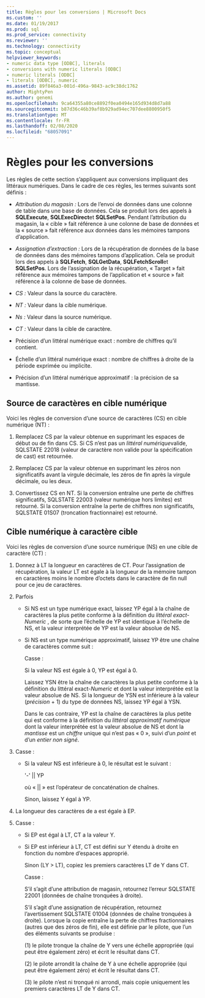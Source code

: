 ```yaml
---
title: Règles pour les conversions | Microsoft Docs
ms.custom: ''
ms.date: 01/19/2017
ms.prod: sql
ms.prod_service: connectivity
ms.reviewer: ''
ms.technology: connectivity
ms.topic: conceptual
helpviewer_keywords:
- numeric data type [ODBC], literals
- conversions with numeric literals [ODBC]
- numeric literals [ODBC]
- literals [ODBC], numeric
ms.assetid: 89f846a3-001d-496a-9843-ac9c38dc1762
author: MightyPen
ms.author: genemi
ms.openlocfilehash: 9ca64355a80ce8892f0ea0494e165d934d8d7a88
ms.sourcegitcommit: b87d36c46b39af8b929ad94ec707dee8800950f5
ms.translationtype: MT
ms.contentlocale: fr-FR
ms.lasthandoff: 02/08/2020
ms.locfileid: "68057091"
---
```

# <a name="rules-for-conversions"></a>Règles pour les conversions
Les règles de cette section s’appliquent aux conversions impliquant des littéraux numériques. Dans le cadre de ces règles, les termes suivants sont définis :  
  
-   *Attribution du magasin :* Lors de l’envoi de données dans une colonne de table dans une base de données. Cela se produit lors des appels à **SQLExecute**, **SQLExecDirect**et **SQLSetPos**. Pendant l’attribution du magasin, la « cible » fait référence à une colonne de base de données et la « source » fait référence aux données dans les mémoires tampons d’application.  
  
-   *Assignation d’extraction :* Lors de la récupération de données de la base de données dans des mémoires tampons d’application. Cela se produit lors des appels à **SQLFetch**, **SQLGetData**, **SQLFetchScroll**et **SQLSetPos**. Lors de l’assignation de la récupération, « Target » fait référence aux mémoires tampons de l’application et « source » fait référence à la colonne de base de données.  
  
-   *CS :* Valeur dans la source du caractère.  
  
-   *NT :* Valeur dans la cible numérique.  
  
-   *Ns :* Valeur dans la source numérique.  
  
-   *CT :* Valeur dans la cible de caractère.  
  
-   Précision d’un littéral numérique exact : nombre de chiffres qu’il contient.  
  
-   Échelle d’un littéral numérique exact : nombre de chiffres à droite de la période exprimée ou implicite.  
  
-   Précision d’un littéral numérique approximatif : la précision de sa mantisse.  
  
## <a name="character-source-to-numeric-target"></a>Source de caractères en cible numérique  
 Voici les règles de conversion d’une source de caractères (CS) en cible numérique (NT) :  
  
1.  Remplacez CS par la valeur obtenue en supprimant les espaces de début ou de fin dans CS. Si CS n’est pas un *littéral numérique*valide, SQLSTATE 22018 (valeur de caractère non valide pour la spécification de cast) est retournée.  
  
2.  Remplacez CS par la valeur obtenue en supprimant les zéros non significatifs avant la virgule décimale, les zéros de fin après la virgule décimale, ou les deux.  
  
3.  Convertissez CS en NT. Si la conversion entraîne une perte de chiffres significatifs, SQLSTATE 22003 (valeur numérique hors limites) est retourné. Si la conversion entraîne la perte de chiffres non significatifs, SQLSTATE 01S07 (troncation fractionnaire) est retourné.  
  
## <a name="numeric-source-to-character-target"></a>Cible numérique à caractère cible  
 Voici les règles de conversion d’une source numérique (NS) en une cible de caractère (CT) :  
  
1.  Donnez à LT la longueur en caractères de CT. Pour l’assignation de récupération, la valeur LT est égale à la longueur de la mémoire tampon en caractères moins le nombre d’octets dans le caractère de fin null pour ce jeu de caractères.  
  
2.  Parfois  
  
    -   Si NS est un type numérique exact, laissez YP égal à la chaîne de caractères la plus petite conforme à la définition du *littéral exact-Numeric* , de sorte que l’échelle de YP est identique à l’échelle de NS, et la valeur interprétée de YP est la valeur absolue de NS.  
  
    -   Si NS est un type numérique approximatif, laissez YP être une chaîne de caractères comme suit :  
  
         Casse :  
  
         Si la valeur NS est égale à 0, YP est égal à 0.  
  
         Laissez YSN être la chaîne de caractères la plus petite conforme à la définition du littéral exact-*Numeric* et dont la valeur interprétée est la valeur absolue de NS. Si la longueur de YSN est inférieure à la valeur (*précision* + 1) du type de données NS, laissez YP égal à YSN.  
  
         Dans le cas contraire, YP est la chaîne de caractères la plus petite qui est conforme à la définition du *littéral approximatif numérique* dont la valeur interprétée est la valeur absolue de NS et dont la *mantisse* est un *chiffre* unique qui n’est pas « 0 », suivi d’un *point* et d’un *entier non signé*.  
  
3.  Casse :  
  
    -   Si la valeur NS est inférieure à 0, le résultat est le suivant :  
  
         '-'  &#124;&#124; YP  
  
         où « &#124;&#124; » est l’opérateur de concaténation de chaînes.  
  
         Sinon, laissez Y égal à YP.  
  
4.  La longueur des caractères de a est égale à EP.  
  
5.  Casse :  
  
    -   Si EP est égal à LT, CT a la valeur Y.  
  
    -   Si EP est inférieur à LT, CT est défini sur Y étendu à droite en fonction du nombre d’espaces approprié.  
  
         Sinon (LY > LT), copiez les premiers caractères LT de Y dans CT.  
  
         Casse :  
  
         S’il s’agit d’une attribution de magasin, retournez l’erreur SQLSTATE 22001 (données de chaîne tronquées à droite).  
  
         S’il s’agit d’une assignation de récupération, retournez l’avertissement SQLSTATE 01004 (données de chaîne tronquées à droite). Lorsque la copie entraîne la perte de chiffres fractionnaires (autres que des zéros de fin), elle est définie par le pilote, que l’un des éléments suivants se produise :  
  
         (1) le pilote tronque la chaîne de Y vers une échelle appropriée (qui peut être également zéro) et écrit le résultat dans CT.  
  
         (2) le pilote arrondit la chaîne de Y à une échelle appropriée (qui peut être également zéro) et écrit le résultat dans CT.  
  
         (3) le pilote n’est ni tronqué ni arrondi, mais copie uniquement les premiers caractères LT de Y dans CT.
